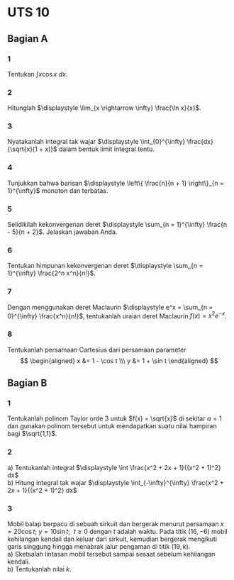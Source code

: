 # UTS 10

## Bagian A

### 1
Tentukan $\displaystyle \int x \cos x\ dx$.

### 2
Hitunglah $\displaystyle \lim_{x \rightarrow \infty} \frac{\ln x}{x}$.

### 3
Nyatakanlah integral tak wajar $\displaystyle \int_{0}^{\infty} \frac{dx}{\sqrt{x}(1 + x)}$ dalam bentuk limit integral tentu.

### 4
Tunjukkan bahwa barisan $\displaystyle \left\{ \frac{n}{n + 1} \right\}_{n = 1}^{\infty}$ monoton dan terbatas.

### 5
Selidikilah kekonvergenan deret $\displaystyle \sum_{n = 1}^{\infty} \frac{n - 5}{n + 2}$. Jelaskan jawaban Anda.

### 6
Tentukan himpunan kekonvergenan deret $\displaystyle \sum_{n = 1}^{\infty} \frac{2^n x^n}{n!}$.

### 7
Dengan menggunakan deret Maclaurin $\displaystyle e^x = \sum_{n = 0}^{\infty} \frac{x^n}{n!}$, tentukanlah uraian deret Maclaurin $f(x) = x^2 e^{-x}$. 

### 8
Tentukanlah persamaan Cartesius dari persamaan parameter
$$
\begin{aligned}
x &= 1 - \cos t \\\
y &= 1 + \sin t
\end{aligned}
$$

## Bagian B

### 1
Tentukanlah polinom Taylor orde 3 untuk $f(x) = \sqrt{x}$ di sekitar $a = 1$ dan gunakan polinom tersebut untuk mendapatkan suatu nilai hampiran bagi $\sqrt{1,1}$.

### 2
a) Tentukanlah integral $\displaystyle \int \frac{x^2 + 2x + 1}{(x^2 + 1)^2} dx$  
b) Hitung integral tak wajar $\displaystyle \int_{-\infty}^{\infty} \frac{x^2 + 2x + 1}{(x^2 + 1)^2} dx$

### 3
Mobil balap berpacu di sebuah sirkuit dan bergerak menurut persamaan $x = 20 \cos t$; $y = 10 \sin t$; $\ t \ge 0$ dengan $t$ adalah waktu. Pada titik $(16,-6)$ mobil kehilangan kendali dan keluar dari sirkuit, kemudian bergerak mengikuti garis singgung hingga menabrak jalur pengaman di titik $(19, k)$.  
a) Sketsalah lintasan mobil tersebut sampai sesaat sebelum kehilangan kendali.  
b) Tentukanlah nilai $k$.  